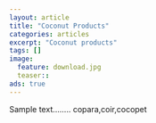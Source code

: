 ```yaml
---
layout: article
title: "Coconut Products"
categories: articles
excerpt: "Coconut products"
tags: []
image: 
  feature: download.jpg
  teaser::
ads: true
---
```


Sample text........ copara,coir,cocopet
